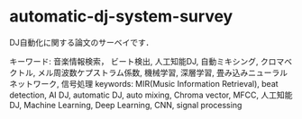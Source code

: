 # automatic-dj-system-survey
DJ自動化に関する論文のサーベイです．

キーワード: 音楽情報検索， ビート検出, 人工知能DJ, 自動ミキシング, クロマベクトル, メル周波数ケプストラム係数, 機械学習, 深層学習, 畳み込みニューラルネットワーク, 信号処理
keywords: MIR(Music Information Retrieval), beat detection, AI DJ, automatic DJ, auto mixing, Chroma vector, MFCC, 人工知能DJ, Machine Learning, Deep Learning, CNN, signal processing

